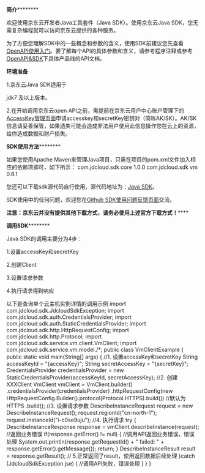 ****简介************

欢迎使用京东云开发者Java工具套件（Java SDK）。使用京东云Java SDK，您无需复杂编程就可以访问京东云提供的各种服务。

为了方便您理解SDK中的一些概念和参数的含义，使用SDK前建议您先查看[OpenAPI使用入门](https://www.jdcloud.com/help/detail/2416/isCatalog/1)。要了解每个API的具体参数和含义，请参考程序注释或参考[OpenAPI&SDK](https://www.jdcloud.com/help/faq?act=3)下具体产品线的API文档。

****环境准备****

1.京东云Java SDK适用于

jdk7
及以上版本。

2.在开始调用京东云open API之前，需提前在京东云用户中心账户管理下的[AccessKey管理页面](https://uc.jdcloud.com/accesskey/index)申请accesskey和secretKey密钥对（简称AK/SK）。AK/SK信息请妥善保管，如果遗失可能会造成非法用户使用此信息操作您在云上的资源，给你造成数据和财产损失。

****SDK使用方法************

如果您使用Apache Maven来管理Java项目，只需在项目的pom.xml文件加入相应的依赖项即可，如下所示：
<dependency> <groupId>com.jdcloud.sdk</groupId> <artifactId>core</artifactId> <version>1.0.0</version> </dependency> <!-- 对应产品线的SDK --> <dependency> <groupId>com.jdcloud.sdk</groupId> <artifactId>vm</artifactId> <version>0.6.1</version> </dependency>

您还可以下载sdk源代码自行使用，源代码地址为：[Java SDK](https://github.com/jdcloud-api/jdcloud-sdk-java)。

SDK使用中的任何问题，欢迎您在[Github SDK使用问题反馈页面](https://github.com/jdcloud-api/jdcloud-sdk-java/issues)交流。

**注意：京东云并没有提供其他下载方式，请务必使用上述官方下载方式！******

****调用SDK************

Java SDK的调用主要分为4步：

1.设置accessKey和secretKey

2.创建Client

3.设置请求参数

4.执行请求得到响应

以下是查询单个云主机实例详情的调用示例
import com.jdcloud.sdk.JdcloudSdkException; import com.jdcloud.sdk.auth.CredentialsProvider; import com.jdcloud.sdk.auth.StaticCredentialsProvider; import com.jdcloud.sdk.http.HttpRequestConfig; import com.jdcloud.sdk.http.Protocol; import com.jdcloud.sdk.service.vm.client.VmClient; import com.jdcloud.sdk.service.vm.model./*; public class VmClientExample { public static void main(String[] args) { //1. 设置accessKey和secretKey String accessKeyId = "{accessKey}"; String secretAccessKey = "{secretKey}"; CredentialsProvider credentialsProvider = new StaticCredentialsProvider(accessKeyId, secretAccessKey); //2. 创建XXXClient VmClient vmClient = VmClient.builder() .credentialsProvider(credentialsProvider) .httpRequestConfig(new HttpRequestConfig.Builder().protocol(Protocol.HTTPS).build()) //默认为HTTPS .build(); //3. 设置请求参数 DescribeInstanceRequest request = new DescribeInstanceRequest(); request.regionId("cn-north-1"); request.instanceId("i-c0se9uju"); //4. 执行请求 try { DescribeInstanceResponse response = vmClient.describeInstance(request); //返回业务错误 if(response.getError() != null) { //调用API返回业务错误，错误处理 System.out.println(response.getRequestId() + " failed: " + response.getError().getMessage()); return; } DescribeInstanceResult result = response.getResult(); // 5.正常返回了result，使用返回数据后续处理 }catch (JdcloudSdkException jse) { //调用API失败，错误处理 } } }